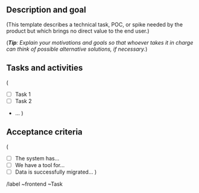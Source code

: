 ## Description and goal
(This template describes a technical task, POC, or spike needed by the product but which brings no direct value to the end user.)

(_**Tip**: Explain your motivations and goals so that whoever takes it in charge can think of possible alternative solutions, if necessary._)

## Tasks and activities
(
* [ ] Task 1
* [ ] Task 2
* ...
)

## Acceptance criteria
(
* [ ] The system has...
* [ ] We have a tool for...
* [ ] Data is successfully migrated...
)

/label ~frontend ~Task